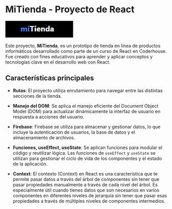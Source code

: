 # MiTienda - Proyecto de React

![miTienda Logo](asdad.png)

Este proyecto, **MiTienda**, es un prototipo de tienda en línea de productos informáticos desarrollado como parte de un curso de React en Coderhouse. Fue creado con fines educativos para aprender y aplicar conceptos y tecnologías clave en el desarrollo web con React.

## Características principales

- **Rutas**: El proyecto utiliza enrutamiento para navegar entre las distintas secciones de la tienda.

- **Manejo del DOM**: Se aplica el manejo eficiente del Document Object Model (DOM) para actualizar dinámicamente la interfaz de usuario en respuesta a acciones del usuario.

- **Firebase**: Firebase se utiliza para almacenar y gestionar datos, lo que incluye la autenticación de usuarios, la base de datos y el almacenamiento de archivos.

- **Funciones, useEffect, useState**: Se aplican funciones para modular el código y reutilizar lógica. Las funciones de `useEffect` y `useState` se utilizan para gestionar el ciclo de vida de los componentes y el estado de la aplicación.

- **Context**: El contexto (Context) en React es una característica que te permite pasar datos a través del árbol de componentes sin tener que pasar propiedades manualmente a través de cada nivel del árbol. Es especialmente útil cuando tienes datos que son necesarios en varios componentes en diferentes niveles de jerarquía sin tener que pasar esas propiedades a través de múltiples niveles de componentes intermedios.
